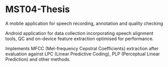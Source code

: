# MST04-Thesis
A mobile application for speech recording, annotation and quality checking

Android application for data collection incorporating speech alignment tools, QC and on-device feature extraction optimised for performance.

Implements MFCC (Mel-frequency Cepstral Coefficients) extraction after evaluation against LPC (Linear Predictive Coding), PLP (Perceptual Linear Prediction) and other methods.
